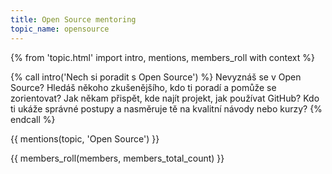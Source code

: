 ```yaml
---
title: Open Source mentoring
topic_name: opensource
---
```

{% from 'topic.html' import intro, mentions, members_roll with context %}

{% call intro('Nech si poradit s Open Source') %}
  Nevyznáš se v Open Source? Hledáš někoho zkušenějšího, kdo ti poradí a pomůže se zorientovat? Jak někam přispět, kde najít projekt, jak používat GitHub? Kdo ti ukáže správné postupy a nasměruje tě na kvalitní návody nebo kurzy?
{% endcall %}

{{ mentions(topic, 'Open Source') }}

{{ members_roll(members, members_total_count) }}
